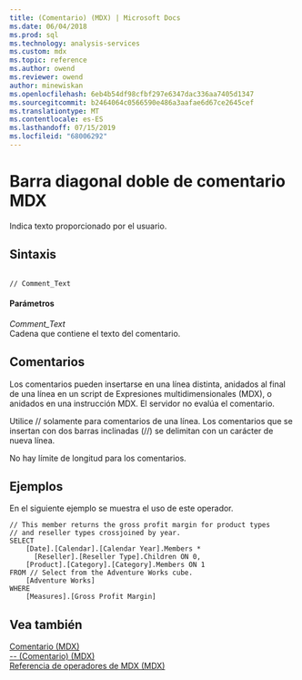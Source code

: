 ```yaml
---
title: (Comentario) (MDX) | Microsoft Docs
ms.date: 06/04/2018
ms.prod: sql
ms.technology: analysis-services
ms.custom: mdx
ms.topic: reference
ms.author: owend
ms.reviewer: owend
author: minewiskan
ms.openlocfilehash: 6eb4b54df98cfbf297e6347dac336aa7405d1347
ms.sourcegitcommit: b2464064c0566590e486a3aafae6d67ce2645cef
ms.translationtype: MT
ms.contentlocale: es-ES
ms.lasthandoff: 07/15/2019
ms.locfileid: "68006292"
---
```

# <a name="comment-mdx-double-slash"></a>Barra diagonal doble de comentario MDX


  Indica texto proporcionado por el usuario.  
  
## <a name="syntax"></a>Sintaxis  
  
```  
  
// Comment_Text   
```  
  
#### <a name="parameters"></a>Parámetros  
 *Comment_Text*  
 Cadena que contiene el texto del comentario.  
  
## <a name="remarks"></a>Comentarios  
 Los comentarios pueden insertarse en una línea distinta, anidados al final de una línea en un script de Expresiones multidimensionales (MDX), o anidados en una instrucción MDX. El servidor no evalúa el comentario.  
  
 Utilice // solamente para comentarios de una línea. Los comentarios que se insertan con dos barras inclinadas (//) se delimitan con un carácter de nueva línea.  
  
 No hay límite de longitud para los comentarios.  
  
## <a name="examples"></a>Ejemplos  
 En el siguiente ejemplo se muestra el uso de este operador.  
  
```  
// This member returns the gross profit margin for product types  
// and reseller types crossjoined by year.  
SELECT   
    [Date].[Calendar].[Calendar Year].Members *  
      [Reseller].[Reseller Type].Children ON 0,  
    [Product].[Category].[Category].Members ON 1  
FROM // Select from the Adventure Works cube.  
    [Adventure Works]  
WHERE  
    [Measures].[Gross Profit Margin]  
```  
  
## <a name="see-also"></a>Vea también  
 [Comentario &#40;MDX&#41;](../mdx/comment-mdx.md)   
 [-- &#40;Comentario&#41; &#40;MDX&#41;](../mdx/comment-mdx-operator-reference.md)   
 [Referencia de operadores de MDX &#40;MDX&#41;](../mdx/mdx-operator-reference-mdx.md)  
  
  

